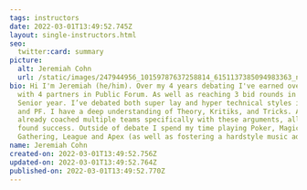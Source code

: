 ```yaml
---
tags: instructors
date: 2022-03-01T13:49:52.745Z
layout: single-instructors.html
seo:
  twitter:card: summary
picture:
  alt: Jeremiah Cohn
  url: /static/images/247944956_10159787637258814_6151137385094983363_n-jeremiah.jpg
bio: Hi I'm Jeremiah (he/him). Over my 4 years debating I've earned over 7 bids
  with 4 partners in Public Forum. As well as reaching 3 bid rounds in LD my
  Senior year. I’ve debated both super lay and hyper technical styles in both LD
  and PF. I have a deep understanding of Theory, Kritiks, and Tricks. And I have
  already coached multiple teams specifically with these arguments, all of which
  found success. Outside of debate I spend my time playing Poker, Magic The
  Gathering, League and Apex (as well as fostering a hardstyle music addiction.)
name: Jeremiah Cohn
created-on: 2022-03-01T13:49:52.756Z
updated-on: 2022-03-01T13:49:52.764Z
published-on: 2022-03-01T13:49:52.770Z
---
```

